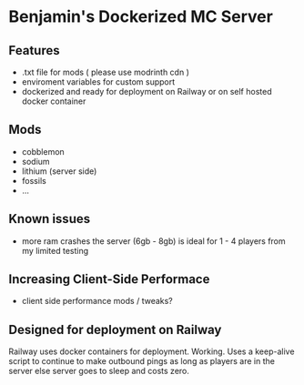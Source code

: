 # Benjamin's Dockerized MC Server

## Features
- .txt file for mods ( please use modrinth cdn )
- enviroment variables for custom support
- dockerized and ready for deployment on Railway or on self hosted docker container

## Mods
- cobblemon
- sodium
- lithium (server side)
- fossils
- ...

## Known issues
- more ram crashes the server (6gb - 8gb) is ideal for 1 - 4 players from my limited testing

## Increasing Client-Side Performace
- client side performance mods / tweaks?

## Designed for deployment on Railway
Railway uses docker containers for deployment. Working. Uses a keep-alive script to continue to make outbound pings as long as players are in the server else server goes to sleep and costs zero.
